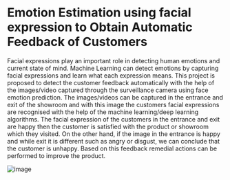 # Emotion Estimation using facial expression to Obtain Automatic Feedback of Customers


Facial expressions play an important role in detecting human emotions and current state of mind. Machine Learning can detect emotions by capturing facial expressions and learn what each expression means. This project is proposed to detect the customer feedback automatically with the help of the images/video captured through the surveillance camera using face emotion prediction. The images/videos can be captured in the entrance and exit of the showroom and with this image the customers facial expressions are recognised with the help of the machine learning/deep learning algorithms. The facial expression of the customers in the entrance and exit are happy then the customer is satisfied with the product or showroom which they visited. On the other hand, if the image in the entrance is happy and while exit it is different such as angry or disgust, we can conclude that the customer is unhappy. Based on this feedback remedial actions can be performed to improve the product.




<img  alt="image" src="https://github.com/VijeshKumar74/Emotion-Estimation-using-facial-expression-/assets/137625803/500ce042-fe25-45b8-b62e-f4d7d7164942">

